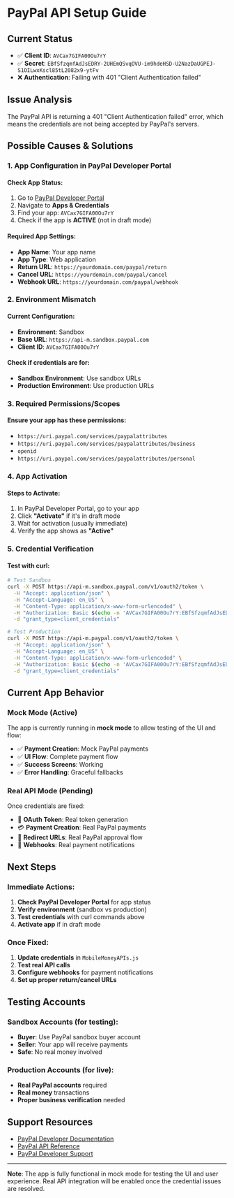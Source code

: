 # PayPal API Setup Guide

## Current Status
- ✅ **Client ID**: `AVCax7GIFA00Ou7rY`
- ✅ **Secret**: `EBfSfzqmfAdJsEDRY-2UHEmQSvqOVU-im9hdeHSD-U2NazDaUGPEJ-S1OILwxKscl85tL2082x9-ytFv`
- ❌ **Authentication**: Failing with 401 "Client Authentication failed"

## Issue Analysis
The PayPal API is returning a 401 "Client Authentication failed" error, which means the credentials are not being accepted by PayPal's servers.

## Possible Causes & Solutions

### 1. App Configuration in PayPal Developer Portal

#### Check App Status:
1. Go to [PayPal Developer Portal](https://developer.paypal.com/)
2. Navigate to **Apps & Credentials**
3. Find your app: `AVCax7GIFA00Ou7rY`
4. Check if the app is **ACTIVE** (not in draft mode)

#### Required App Settings:
- **App Name**: Your app name
- **App Type**: Web application
- **Return URL**: `https://yourdomain.com/paypal/return`
- **Cancel URL**: `https://yourdomain.com/paypal/cancel`
- **Webhook URL**: `https://yourdomain.com/paypal/webhook`

### 2. Environment Mismatch

#### Current Configuration:
- **Environment**: Sandbox
- **Base URL**: `https://api-m.sandbox.paypal.com`
- **Client ID**: `AVCax7GIFA00Ou7rY`

#### Check if credentials are for:
- **Sandbox Environment**: Use sandbox URLs
- **Production Environment**: Use production URLs

### 3. Required Permissions/Scopes

#### Ensure your app has these permissions:
- `https://uri.paypal.com/services/paypalattributes`
- `https://uri.paypal.com/services/paypalattributes/business`
- `openid`
- `https://uri.paypal.com/services/paypalattributes/personal`

### 4. App Activation

#### Steps to Activate:
1. In PayPal Developer Portal, go to your app
2. Click **"Activate"** if it's in draft mode
3. Wait for activation (usually immediate)
4. Verify the app shows as **"Active"**

### 5. Credential Verification

#### Test with curl:
```bash
# Test Sandbox
curl -X POST https://api-m.sandbox.paypal.com/v1/oauth2/token \
  -H "Accept: application/json" \
  -H "Accept-Language: en_US" \
  -H "Content-Type: application/x-www-form-urlencoded" \
  -H "Authorization: Basic $(echo -n 'AVCax7GIFA00Ou7rY:EBfSfzqmfAdJsEDRY-2UHEmQSvqOVU-im9hdeHSD-U2NazDaUGPEJ-S1OILwxKscl85tL2082x9-ytFv' | base64)" \
  -d "grant_type=client_credentials"

# Test Production
curl -X POST https://api-m.paypal.com/v1/oauth2/token \
  -H "Accept: application/json" \
  -H "Accept-Language: en_US" \
  -H "Content-Type: application/x-www-form-urlencoded" \
  -H "Authorization: Basic $(echo -n 'AVCax7GIFA00Ou7rY:EBfSfzqmfAdJsEDRY-2UHEmQSvqOVU-im9hdeHSD-U2NazDaUGPEJ-S1OILwxKscl85tL2082x9-ytFv' | base64)" \
  -d "grant_type=client_credentials"
```

## Current App Behavior

### Mock Mode (Active)
The app is currently running in **mock mode** to allow testing of the UI and flow:

- ✅ **Payment Creation**: Mock PayPal payments
- ✅ **UI Flow**: Complete payment flow
- ✅ **Success Screens**: Working
- ✅ **Error Handling**: Graceful fallbacks

### Real API Mode (Pending)
Once credentials are fixed:

- 🔄 **OAuth Token**: Real token generation
- 💳 **Payment Creation**: Real PayPal payments
- 🔗 **Redirect URLs**: Real PayPal approval flow
- 📱 **Webhooks**: Real payment notifications

## Next Steps

### Immediate Actions:
1. **Check PayPal Developer Portal** for app status
2. **Verify environment** (sandbox vs production)
3. **Test credentials** with curl commands above
4. **Activate app** if in draft mode

### Once Fixed:
1. **Update credentials** in `MobileMoneyAPIs.js`
2. **Test real API calls**
3. **Configure webhooks** for payment notifications
4. **Set up proper return/cancel URLs**

## Testing Accounts

### Sandbox Accounts (for testing):
- **Buyer**: Use PayPal sandbox buyer account
- **Seller**: Your app will receive payments
- **Safe**: No real money involved

### Production Accounts (for live):
- **Real PayPal accounts** required
- **Real money** transactions
- **Proper business verification** needed

## Support Resources

- [PayPal Developer Documentation](https://developer.paypal.com/docs/)
- [PayPal API Reference](https://developer.paypal.com/docs/api/)
- [PayPal Developer Support](https://developer.paypal.com/support/)

---

**Note**: The app is fully functional in mock mode for testing the UI and user experience. Real API integration will be enabled once the credential issues are resolved.






